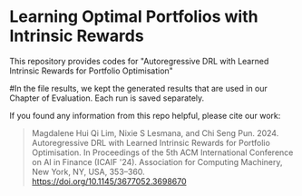 # Learning Optimal Portfolios with Intrinsic Rewards
This repository provides codes for "Autoregressive DRL with Learned Intrinsic Rewards for Portfolio Optimisation"

#In the file results, we kept the generated results that are used in our Chapter of Evaluation. Each run is saved separately.

If you found any information from this repo helpful, please cite our work:
> Magdalene Hui Qi Lim, Nixie S Lesmana, and Chi Seng Pun. 2024. Autoregressive DRL with Learned Intrinsic Rewards for Portfolio Optimisation. In Proceedings of the 5th ACM International Conference on AI in Finance (ICAIF '24). Association for Computing Machinery, New York, NY, USA, 353–360. https://doi.org/10.1145/3677052.3698670

